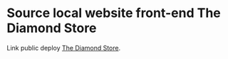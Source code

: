 # Source local website front-end The Diamond Store 

Link public deploy [The Diamond Store](https://www.thediamondstore.site/).